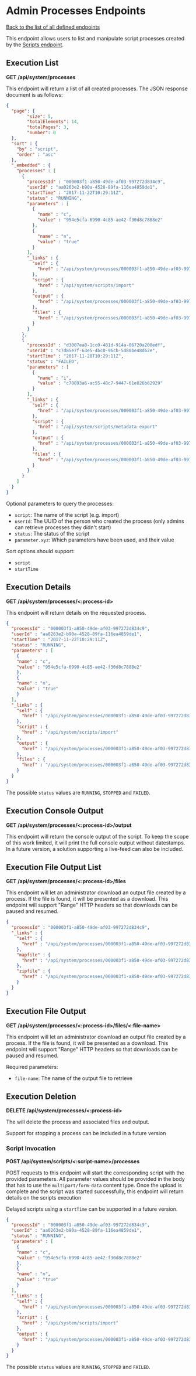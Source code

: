# Admin Processes Endpoints
[Back to the list of all defined endpoints](endpoints.md)

This endpoint allows users to list and manipulate script processes created by the [Scripts endpoint](scripts-endpoint.md).

## Execution List
**GET /api/system/processes**

This endpoint will return a list of all created processes. The JSON response document is as follows:

```json
{
  "page": {
      	"size": 5,
      	"totalElements": 14,
      	"totalPages": 3,
      	"number": 0
  },
  "sort" : {
    "by" : "script",
    "order" : "asc"
  },
  "_embedded" : {
    "processes" : [
      {
        "processId" : "000003f1-a850-49de-af03-997272d834c9",
        "userId" : "aa0263e2-b90a-4528-89fa-116ea4859de1",
        "startTime" : "2017-11-22T10:29:11Z",
        "status" : "RUNNING",
        "parameters" : [
          {
            "name" : "c",
            "value" : "954e5cfa-6990-4c85-ae42-f30d8c7888e2"
          },
          {
            "name" : "n",
            "value" : "true"
          }
        ],
        "_links" : {
          "self" : {
            "href" : "/api/system/processes/000003f1-a850-49de-af03-997272d834c9"
          },
          "script" : {
            "href" : "/api/system/scripts/import"
          },
          "output" : {
            "href" : "/api/system/processes/000003f1-a850-49de-af03-997272d834c9/output"
          },
          "files" : {
            "href" : "/api/system/processes/000003f1-a850-49de-af03-997272d834c9/files"
          }
        }
      },
      {
        "processId" : "d3007ea8-1cc0-481d-914a-06720a200edf",
        "userId" : "c7d85e7f-63e5-4bc0-96cb-5d80be48d62e",
        "startTime" : "2017-11-20T10:29:11Z",
        "status" : "FAILED",
        "parameters" : [
          {
            "name" : "i",
            "value" : "c70893a6-ac55-48c7-9447-61e026b62929"
          }
        ],
        "_links" : {
          "self" : {
            "href" : "/api/system/processes/000003f1-a850-49de-af03-997272d834c9"
          },
          "script" : {
            "href" : "/api/system/scripts/metadata-export"
          },
          "output" : {
            "href" : "/api/system/processes/000003f1-a850-49de-af03-997272d834c9/output"
          },
          "files" : {
            "href" : "/api/system/processes/000003f1-a850-49de-af03-997272d834c9/files"
          }
        }
      }
    ]
  }
}
```

Optional parameters to query the processes:
* `script`: The name of the script (e.g. import)
* `userId`: The UUID of the person who created the process (only admins can retrieve processes they didn't start)
* `status`: The status of the script
* `parameter.xyz`: Which parameters have been used, and their value

Sort options should support:
* `script`
* `startTime`

## Execution Details
**GET /api/system/processes/<:process-id>**

This endpoint will return details on the requested process.

```json
{
  "processId" : "000003f1-a850-49de-af03-997272d834c9",
  "userId" : "aa0263e2-b90a-4528-89fa-116ea4859de1",
  "startTime" : "2017-11-22T10:29:11Z",
  "status" : "RUNNING",
  "parameters" : [
    {
    "name" : "c",
    "value" : "954e5cfa-6990-4c85-ae42-f30d8c7888e2"
    },
    {
    "name" : "n",
    "value" : "true"
    }
  ],
  "_links" : {
    "self" : {
      "href" : "/api/system/processes/000003f1-a850-49de-af03-997272d834c9"
    },
    "script" : {
      "href" : "/api/system/scripts/import"
    },
    "output" : {
      "href" : "/api/system/processes/000003f1-a850-49de-af03-997272d834c9/output"
    },
    "files" : {
      "href" : "/api/system/processes/000003f1-a850-49de-af03-997272d834c9/files"
    }
  }
}
```

The possible `status` values are `RUNNING`, `STOPPED` and `FAILED`.

## Execution Console Output
**GET /api/system/processes/<:process-id>/output**

This endpoint will return the console output of the script. To keep the scope of this work limited, it will print the full console output without datestamps.
In a future version, a solution supporting a live-feed can also be included.

## Execution File Output List
**GET /api/system/processes/<:process-id>/files**

This endpoint will let an administrator download an output file created by a process. If the file is found, it will be presented as a download. This endpoint will support "Range" HTTP headers so that downloads can be paused and resumed.

```json
{
  "processId" : "000003f1-a850-49de-af03-997272d834c9",
  "_links" : {
    "self" : {
      "href" : "/api/system/processes/000003f1-a850-49de-af03-997272d834c9/files"
    },
    "mapfile" : {
      "href" : "/api/system/processes/000003f1-a850-49de-af03-997272d834c9/files/mapfile"
    },
    "zipfile" : {
      "href" : "/api/system/processes/000003f1-a850-49de-af03-997272d834c9/files/zipfile"
    }
  }
}
```

## Execution File Output
**GET /api/system/processes/<:process-id>/files/<:file-name>**

This endpoint will let an administrator download an output file created by a process. If the file is found, it will be presented as a download. This endpoint will support "Range" HTTP headers so that downloads can be paused and resumed.

Required parameters:
* `file-name`: The name of the output file to retrieve

## Execution Deletion
**DELETE /api/system/processes/<:process-id>**

The will delete the process and associated files and output.

Support for stopping a process can be included in a future version

### Script Invocation
**POST /api/system/scripts/<:script-name>/processes**

POST requests to this endpoint will start the corresponding script with the provided parameters. All parameter values should be provided in the body that has to use the `multipart/form-data` content type. Once the upload is complete and the script was started successfully, this endpoint will return details on the scripts execution

Delayed scripts using a  `startTime` can be supported in a future version.

```json
{
  "processId" : "000003f1-a850-49de-af03-997272d834c9",
  "userId" : "aa0263e2-b90a-4528-89fa-116ea4859de1",
  "status" : "RUNNING",
  "parameters" : [
    {
    "name" : "c",
    "value" : "954e5cfa-6990-4c85-ae42-f30d8c7888e2"
    },
    {
    "name" : "n",
    "value" : "true"
    }
  ],
  "_links" : {
    "self" : {
      "href" : "/api/system/processes/000003f1-a850-49de-af03-997272d834c9"
    },
    "script" : {
      "href" : "/api/system/scripts/import"
    },
    "output" : {
      "href" : "/api/system/processes/000003f1-a850-49de-af03-997272d834c9/output"
    }
  }
}
```

The possible `status` values are `RUNNING`, `STOPPED` and `FAILED`.
